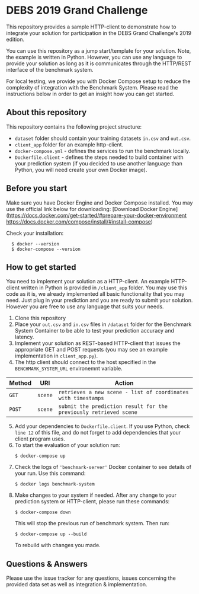 # DEBS 2019 Grand Challenge

This repository provides a sample HTTP-client to demonstrate how to integrate your solution for participation in the DEBS Grand Challenge's 2019 edition.

You can use this repository as a jump start/template for your solution. Note, the example is written in Python. However, you can use any language to provide your solution
as long as it is communicates through the HTTP/REST interface of the benchmark system.

For local testing, we provide you with Docker Compose setup to reduce the complexity of integration with the Benchmark System.
Please read the instructions below in order to get an insight how you can get started.

## About this repository

This repository contains the following project structure:
* `dataset` folder should contain your training datasets `in.csv` and `out.csv`.
* `client_app` folder for an example http-client.
* `docker-compose.yml` - defines the services to run the benchmark locally.
* `Dockerfile.client` - defines the steps needed to build container with your prediction system (if you decided to use another language than Python, you will need create your own Docker image).

## Before you start

Make sure you have Docker Engine and Docker Compose installed.
You may use the official link below for downloading:
[Download Docker Engine](https://docs.docker.com/get-started/#prepare-your-docker-environment
https://docs.docker.com/compose/install/#install-compose)

Check your installation:
```
  $ docker --version
  $ docker-compose --version
```

## How to get started

You need to implement your solution as a HTTP-client. An example HTTP-client written in Python is provided in `/client_app` folder.
You may use this code as it is, we already implemented all basic functionality that you may need. Just plug in your prediction and you are ready to submit your solution.
However you are free to use any language that suits your needs.

1. Clone this repository
2. Place your `out.csv` and `in.csv` files in `/dataset` folder for the Benchmark System Container to be able to test your prediction accuracy and latency.
3. Implement your solution as REST-based HTTP-client that issues the appropriate GET and POST requests (you may see an example implementation in `client_app.py`).
4. The http client should connect to the host specified in the `BENCHMARK_SYSTEM_URL` environemnt variable.


| Method     | URI                               | Action                                                            |
|------------|-----------------------------------|-------------------------------------------------------------------|
| `GET`      | `scene`                           | `retrieves a new scene - list of coordinates with timestamps`     |
| `POST`     | `scene`                           | `submit the prediction result for the previously retrieved scene` |

5. Add your dependencies to `Dockerfile.client`. If you use Python, check `line 12` of this file, and do not forget to add dependencies that your client program uses.
6. To start the evaluation of your solution run:
      ```
      $ docker-compose up
      ```
7. Check the logs of `'benchmark-server'` Docker container to see details of your run.
    Use this command:
      ```
      $ docker logs benchmark-system
      ```
8. Make changes to your system if needed.
After any change to your prediction system or HTTP-client, please run these commands:
      ```
      $ docker-compose down
      ```
    This will stop the previous run of benchmark system. Then run:
      ```
      $ docker-compose up --build
      ```
    To rebuild with changes you made.
    
  ## Questions & Answers
  Please use the issue tracker for any questions, issues concerning the provided data set as well as integration & implementation.
